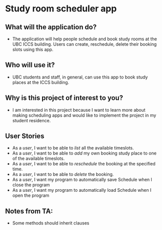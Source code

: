 <!--# My Personal Project-->
# **Study room scheduler app**

## What will the application do?
* The application will help people schedule and book study rooms at the UBC ICCS building. Users can create, reschedule, delete their booking slots using this app.

## Who will use it?
* UBC students and staff, in general, can use this app to book study places at the ICCS building.

## Why is this project of interest to you?
* I am interested in this project because I want to learn more about making scheduling apps and would like to implement the project in my student residence.

## User Stories
* As a *user*, I want to be able to *list* all the available timeslots.
* As a *user*, I want to be able to *add* my own booking study place to one of the available timeslots. 
* As a *user*, I want to be able to *reschedule* the booking at the specified time.
* As a *user*, I want to be able to *delete* the booking. 
* As a *user*, I want my program to automatically save Schedule when I close the program
* As a *user*, I want my program to automatically load Schedule when I open the program
## Notes from TA:
* Some methods should inherit clauses

<!-- A subtitle

A *bulleted* list:
- item 1
- item 2
- item 3
- item 4
- item 5
An example of text with **bold** and *italic* fonts.  
-->

